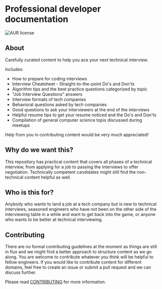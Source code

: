 # Professional developer documentation

![AUR license](https://img.shields.io/aur/license/android-studio)

## About

Carefully curated content to help you ace your next technical interview. 

Includes:

- How to prepare for coding interviews
- Interview Cheatsheet - Straight-to-the-point Do's and Don'ts
- Algorithm tips and the best practice questions categorized by topic
- "Job Interview Questions" answers
- Interview formats of tech companies
- Behavioral questions asked by tech companies
- Good questions to ask your interviewers at the end of the interviews
- Helpful resume tips to get your resume noticed and the Do's and Don'ts
- Compilation of general computer science topis discussed during meetups

Help from you in contributing content would be very much appreciated!

## Why do we want this?

This repository has practical content that covers all phases of a technical interview, from applying for a job to passing the interviews to offer negotiation. Technically competent candidates might still find the non-technical content helpful as well.

## Who is this for?

Anybody who wants to land a job at a tech company but is new to technical interviews, seasoned engineers who have not been on the other side of the interviewing table in a while and want to get back into the game, or anyone who wants to be better at technical interviewing.

## Contributing

There are no formal contributing guidelines at the moment as things are still in flux and we might find a better approach to structure content as we go along. You are welcome to contribute whatever you think will be helpful to fellow engineers. If you would like to contribute content for different domains, feel free to create an issue or submit a pull request and we can discuss further.

Please read [CONTRIBUTING](/CONTRIBUTING.md) for more information.
